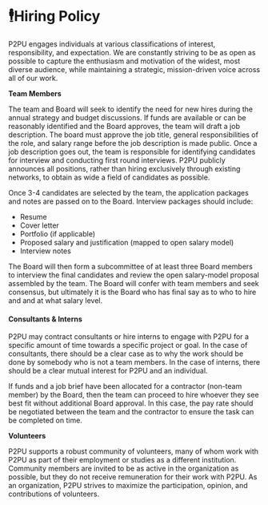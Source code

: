 # 🕴️Hiring Policy

P2PU engages individuals at various classifications of interest, responsibility, and expectation. We are constantly striving to be as open as possible to capture the enthusiasm and motivation of the widest, most diverse audience, while maintaining a strategic, mission-driven voice across all of our work.

**Team Members**

The team and Board will seek to identify the need for new hires during the annual strategy and budget discussions. If funds are available or can be reasonably identified and the Board approves, the team will draft a job description. The board must approve the job title, general responsibilities of the role, and salary range before the job description is made public. Once a job description goes out, the team is responsible for identifying candidates for interview and conducting first round interviews. P2PU publicly announces all positions, rather than hiring exclusively through existing networks, to obtain as wide a field of candidates as possible.

Once 3-4 candidates are selected by the team, the application packages and notes are passed on to the Board. Interview packages should include:

* Resume
* Cover letter
* Portfolio \(if applicable\)
* Proposed salary and justification \(mapped to open salary model\)
* Interview notes

The Board will then form a subcommittee of at least three Board members to interview the final candidates and review the open salary-model proposal assembled by the team. The Board will confer with team members and seek consensus, but ultimately it is the Board who has final say as to who to hire and and at what salary level.

#### Consultants & Interns <a id="hiring-non-team-memberscontractors"></a>

P2PU may contract consultants or hire interns to engage with P2PU for a specific amount of time towards a specific project or goal. In the case of consultants, there should be a clear case as to why the work should be done by somebody who is not a team members. In the case of interns, there should be a clear mutual interest for P2PU and an individual.

If funds and a job brief have been allocated for a contractor \(non-team member\) by the Board, then the team can proceed to hire whoever they see best fit without additional Board approval. In this case, the pay rate should be negotiated between the team and the contractor to ensure the task can be completed on time.

**Volunteers**

P2PU supports a robust community of volunteers, many of whom work with P2PU as part of their employment or studies as a different institution. Community members are invited to be as active in the organization as possible, but they do not receive remuneration for their work with P2PU. As an organization, P2PU strives to maximize the participation, opinion, and contributions of volunteers.

